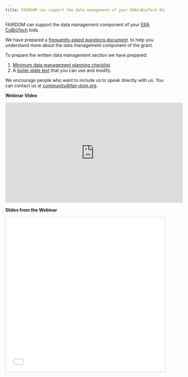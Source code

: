 ```yaml
---
title: FAIRDOM can support the data management of your ERACoBioTech Bids.
---
```


FAIRDOM can support the data management component of your [ERA CoBioTech](https://www.cobiotech.eu/) bids.

We have prepared a [frequently asked questions document](https://docs.google.com/document/d/1a8wQ72RK8haclNBWY_QWWnX7UmlFfkrEmIkz7ni8sak/edit?usp=sharing). to help you understand more about the data management component of the grant.

To prepare the written data management section we have prepared:

1. [Minimum data management planning checklist](https://docs.google.com/document/d/1UagzQuzA-KZqNOPa2Ev8k0QHONl1Lyh6PqpNJ7A4F0g/edit?usp=sharing)
2. A [boiler plate text](https://docs.google.com/document/d/10So_3IXlueVXPXHmBBKYYDMnHSK_MJxQXLDlWZ6PgOY/edit?usp=sharing) that you can use and modify.

We encourage people who want to include us to speak directly with us. You can contact us at community@fair-dom.org.

**Webinar Video**
<iframe src="https://www.youtube.com/embed/79gl3Gn09Hc" width="560" height="315" frameborder="0" allowfullscreen="allowfullscreen"></iframe>

**Slides from the Webinar**
<iframe style="border: 1px solid #CCC; border-width: 1px; margin-bottom: 5px; max-width: 100%;" src="//www.slideshare.net/slideshow/embed_code/key/bPifXVU5WxSBqh" width="595" height="485" frameborder="0" marginwidth="0" marginheight="0" scrolling="no" allowfullscreen="allowfullscreen"> </iframe>